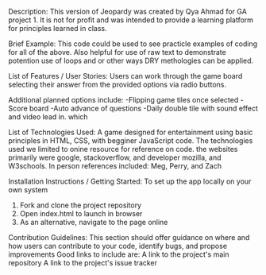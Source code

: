 Description:
This version of Jeopardy was created by Qya Ahmad for GA project 1. It is not for profit and was intended to provide a learning platform for principles learned in class. 

Brief Example:
This code could be used to see practicle examples of coding for all of the above. Also helpful for use of raw text to demonstrate potention use of loops and or other ways DRY methologies can be applied. 

List of Features / User Stories:
Users can work through the game board selecting their answer from the provided options via radio buttons. 

Additional planned options include: 
-Flipping game tiles once selected 
-Score board 
-Auto advance of questions 
-Daily double tile with sound effect and video lead in. which 

List of Technologies Used:
A game designed for entertainment using basic principles in HTML, CSS, with begginer JavaScript code. 
The technologies used we limited to onine resource for reference on code. the websites primarily were google, stackoverflow, and developer mozilla, and W3schools. 
In person references included: Meg, Perry, and Zach

Installation Instructions / Getting Started:
To set up the app locally on your own system
1. Fork and clone the project repository
2. Open index.html to launch in browser 
3. As an alternative, navigate to the page online

Contribution Guidelines:
This section should offer guidance on where and how users can contribute to your code, identify bugs, and propose improvements
Good links to include are:
A link to the project's main repository
A link to the project's issue tracker
